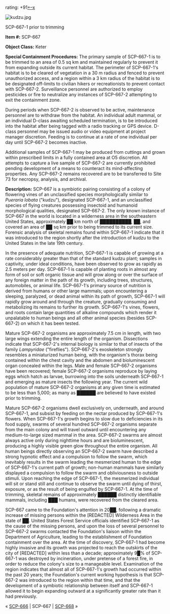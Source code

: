 rating: +91[+](javascript:; "I like it")[–](javascript:; "I don't like it")[x](javascript:; "Cancel my vote")

![kudzu.jpg](http://scp-wiki.wdfiles.com/local--files/scp-667/kudzu.jpg)

SCP-667-1 prior to trimming

**Item #:** SCP-667

**Object Class:** Keter

**Special Containment Procedures:** The primary sample of SCP-667-1 is to be trimmed to an area of 0.5 sq km and maintained regularly to prevent it from expanding outside its current habitat. The perimeter of SCP-667-1's habitat is to be cleared of vegetation in a 30 m radius and fenced to prevent unauthorized access, and a region within a 3 km radius of the habitat is to be designated off-limits to civilian hikers or recreationists to prevent contact with SCP-667-2. Surveillance personnel are authorized to employ pesticides or fire to neutralize any instances of SCP-667-2 attempting to exit the containment zone.

During periods when SCP-667-2 is observed to be active, maintenance personnel are to withdraw from the habitat. An individual adult mammal, or an individual D-class awaiting scheduled termination, is to be introduced into the habitat after being tagged with a radio tracking or GPS device. D-class personnel may be issued audio or video equipment at project manager discretion. Feeding is to continue at a rate of one individual per day until SCP-667-2 becomes inactive.

Additional samples of SCP-667-1 may be produced from cuttings and grown within prescribed limits in a fully contained area at O5 discretion. All attempts to capture a live sample of SCP-667-2 are currently prohibited pending development of a means to counteract its mind-affecting properties. Any SCP-667-2 remains recovered are to be transferred to Site 73 for necropsy, analysis, and archival.

**Description:** SCP-667 is a symbiotic pairing consisting of a colony of flowering vines of an unclassified species morphologically similar to _Pueraria lobata_ ("kudzu"), designated SCP-667-1, and an unclassified species of flying creatures possessing insectoid and humanoid morphological qualities, designated SCP-667-2. The only known instance of SCP-667 in the world is located in a wilderness area in the southeastern United States, approximately ██ km north of ██████████, ██, and covered an area of ██ sq km prior to being trimmed to its current size. Forensic analysis of skeletal remains found within SCP-667-1 indicate that it was introduced to the region shortly after the introduction of kudzu to the United States in the late 19th century.

In the presence of adequate nutrition, SCP-667-1 is capable of growing at a rate considerably greater than that of the standard kudzu plant; samples in captivity, under ideal conditions, have been observed to grow as rapidly as 2.5 meters per day. SCP-667-1 is capable of planting roots in almost any form of soil or soft organic tissue and will grow along or over the surface of any foreign matter in the path of its growth, including trees, structures, automobiles, or animal life. SCP-667-1's primary source of nutrition is derived from humans or other large mammals; upon encountering a sleeping, paralyzed, or dead animal within its path of growth, SCP-667-1 will rapidly grow around and through the creature, gradually consuming and metabolizing its remains to further its growth. SCP-667-1's vines, flowers, and roots contain large quantities of alkaline compounds which render it unpalatable to human beings and all other animal species (besides SCP-667-2) on which it has been tested.

Mature SCP-667-2 organisms are approximately 7.5 cm in length, with two large wings extending the entire length of the organism. Dissections indicate that SCP-667-2's internal biology is similar to that of insects of the family _Lampyridae_ ("fireflies"). SCP-667-2's exoskeleton strongly resembles a miniaturized human being, with the organism's thorax being contained within the chest cavity and the abdomen and bioluminescent organ concealed within the legs. Male and female SCP-667-2 organisms have been recovered; female SCP-667-2 organisms reproduce by laying eggs which hatch as larvae, burrowing into the soils underneath SCP-667-1 and emerging as mature insects the following year. The current wild population of mature SCP-667-2 organisms at any given time is estimated to be less than 5,000; as many as ██████ are believed to have existed prior to trimming.

Mature SCP-667-2 organisms dwell exclusively on, underneath, and around SCP-667-1, and subsist by feeding on the nectar produced by SCP-667-1's flowers. When SCP-667-1's growth begins to slow due to deficiencies in its food supply, swarms of several hundred SCP-667-2 organisms separate from the main colony and will travel outward until encountering any medium-to-large sized mammal in the area. SCP-667-2 swarms are almost always active only during nighttime hours and are bioluminescent, producing a highly visible green glow throughout the entire organism. All human beings directly observing an SCP-667-2 swarm have described a strong hypnotic effect and a compulsion to follow the swarm, which inevitably results in the swarm leading the mesmerized human to the edge of SCP-667-1's current path of growth; non-human mammals have similarly displayed a compulsion to follow the swarm and obliviousness to outside stimuli. Upon reaching the edge of SCP-667-1, the mesmerized individual will sit or stand still and continue to observe the swarm until dying of thirst, exposure, or as the result of being engulfed by SCP-667-1. At the time of trimming, skeletal remains of approximately ██████ distinctly identifiable mammals, including ███ humans, were recovered from the cleared area.

SCP-667 came to the Foundation's attention in 20██, following a dramatic increase of missing persons within the \[REDACTED\] Wilderness Area in the state of ██. United States Forest Service officials identified SCP-667-1 as the cause of the missing persons, and upon the loss of several personnel to SCP-667-2 swarms contacted the Foundation's liaison within the Department of Agriculture, leading to the establishment of Foundation containment over the area. At the time of discovery, SCP-667-1 had become highly invasive and its growth was projected to reach the outskirts of the city of \[REDACTED\] within less than a decade; approximately 9█% of SCP-667-1 was destroyed by incineration, under pretense of a forest fire, in order to reduce the colony's size to a manageable level. Examination of the region indicates that almost all of SCP-667-1's growth had occurred within the past 20 years; the Foundation's current working hypothesis is that SCP-667-2 was introduced to the region within that time, and that the development of a symbiotic relationship between itself and SCP-667-1 allowed it to begin expanding outward at a significantly greater rate than it had previously.

« [SCP-666](/scp-666) | SCP-667 | [SCP-668](/scp-668) »